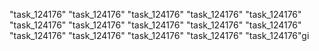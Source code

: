 "task_124176"
"task_124176"
"task_124176"
"task_124176"
"task_124176"
"task_124176"
"task_124176"
"task_124176"
"task_124176"
"task_124176"
"task_124176"
"task_124176"
"task_124176"
"task_124176"
"task_124176"gi
